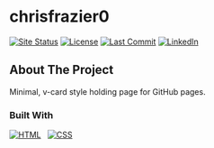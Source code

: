 # chrisfrazier0

<!-- BADGES -->

[![Site Status][site-shield]][site-url]
[![License][license-shield]][license-url]
[![Last Commit][commit-shield]][commit-url]
[![LinkedIn][linkedin-shield]][linkedin-url]

<!-- ABOUT THE PROJECT -->

## About The Project

Minimal, v-card style holding page for GitHub pages.

### Built With

[![HTML][html]][html-url] &nbsp; [![CSS][css]][css-url]

<!-- MARKDOWN LINKS & IMAGES -->

[site-shield]: https://img.shields.io/website?style=for-the-badge&down_color=red&down_message=offline&up_color=green&up_message=online&url=https%3A%2F%2Fgh.frazier.software
[site-url]: https://gh.frazier.software
[license-shield]: https://img.shields.io/github/license/chrisfrazier0/smile.svg?style=for-the-badge
[license-url]: https://github.com/chrisfrazier0/smile/blob/main/LICENSE.txt
[commit-shield]: https://img.shields.io/github/last-commit/chrisfrazier0/chrisfrazier0.github.io/main?style=for-the-badge
[commit-url]: https://github.com/chrisfrazier0/chrisfrazier0.github.io/commits/main/
[linkedin-shield]: https://img.shields.io/badge/-LinkedIn-black.svg?style=for-the-badge&logo=linkedin&colorB=555
[linkedin-url]: https://linkedin.com/in/chrisfrazier0
[html]: https://img.shields.io/badge/HTML-E34F26?style=for-the-badge&logo=html5&logoColor=white
[html-url]: https://developer.mozilla.org/en-US/docs/Web/HTML
[css]: https://img.shields.io/badge/CSS-1572B6?style=for-the-badge&logo=css3&logoColor=white
[css-url]: https://developer.mozilla.org/en-US/docs/Web/CSS
